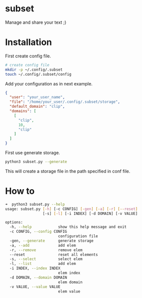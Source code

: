 # subset

Manage and share your text ;)

# Installation

First create config file.

```bash
# create config file
mkdir -p ~/.config/.subset
touch ~/.config/.subset/config
```

Add your configuration as in next example.

```json
{
  "user": "your_user_name",
  "file": "/home/your_user/.config/.subset/storage",
  "default_domain": "clip",
  "domains": [
    [
      "clip",
      10,
      "clip"
    ]
  ]
}
```

First use generate storage.

```bash
python3 subset.py --generate
```

This will create a storage file in the path specified in conf file.

# How to

```bash
➜  python3 subset.py --help
usage: subset.py [-h] [-c CONFIG] [-gen] [-a] [-r] [--reset]
                 [-s] [-l] [-i INDEX] [-d DOMAIN] [-v VALUE]

options:
  -h, --help            show this help message and exit
  -c CONFIG, --config CONFIG
                        configuration file
  -gen, --generate      generate storage
  -a, --add             add elem
  -r, --remove          remove elem
  --reset               reset all elements
  -s, --select          select elem
  -l, --list            add elem
  -i INDEX, --index INDEX
                        elem index
  -d DOMAIN, --domain DOMAIN
                        elem domain
  -v VALUE, --value VALUE
                        elem value

```
